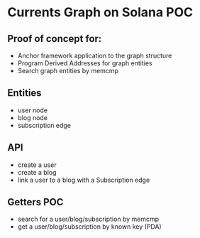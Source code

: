 # Currents Graph on Solana POC

## Proof of concept for: 

- Anchor framework application to the graph structure
- Program Derived Addresses for graph entities
- Search graph entities by memcmp

## Entities

- user node 
- blog node 
- subscription edge

## API

- create a user
- create a blog
- link a user to a blog with a Subscription edge

## Getters POC

- search for a user/blog/subscription by memcmp
- get a user/blog/subscription by known key (PDA)